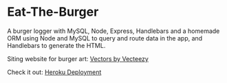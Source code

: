 # Eat-The-Burger
A burger logger with MySQL, Node, Express, Handlebars and a homemade ORM using Node and MySQL to query and route data in the app, and Handlebars to generate the HTML.





Siting website for burger art: 
<a href="https://www.vecteezy.com/">Vectors by Vecteezy</a> 

Check it out:
<a href="https://mysterious-anchorage-15261.herokuapp.com/">Heroku Deployment</a>


